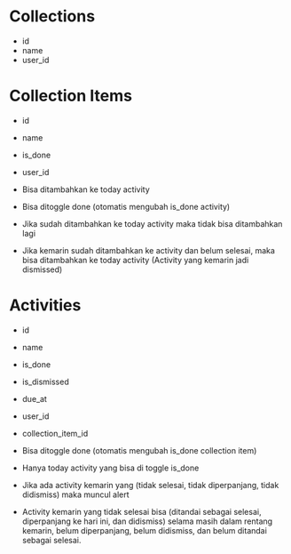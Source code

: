 # Collections

- id
- name
- user_id

# Collection Items

- id
- name
- is_done
- user_id

- Bisa ditambahkan ke today activity
- Bisa ditoggle done (otomatis mengubah is_done activity)
- Jika sudah ditambahkan ke today activity maka tidak bisa ditambahkan lagi
- Jika kemarin sudah ditambahkan ke activity dan belum selesai, maka bisa ditambahkan ke today activity (Activity yang kemarin jadi dismissed)

# Activities

- id
- name
- is_done
- is_dismissed
- due_at
- user_id
- collection_item_id

- Bisa ditoggle done (otomatis mengubah is_done collection item)
- Hanya today activity yang bisa di toggle is_done
- Jika ada activity kemarin yang (tidak selesai, tidak diperpanjang, tidak didismiss) maka muncul alert
- Activity kemarin yang tidak selesai bisa (ditandai sebagai selesai, diperpanjang ke hari ini, dan didismiss) selama masih dalam rentang kemarin, belum diperpanjang, belum didismiss, dan belum ditandai sebagai selesai.
